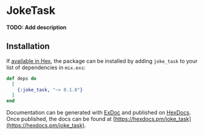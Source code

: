# JokeTask

**TODO: Add description**

## Installation

If [available in Hex](https://hex.pm/docs/publish), the package can be installed
by adding `joke_task` to your list of dependencies in `mix.exs`:

```elixir
def deps do
  [
    {:joke_task, "~> 0.1.0"}
  ]
end
```

Documentation can be generated with [ExDoc](https://github.com/elixir-lang/ex_doc)
and published on [HexDocs](https://hexdocs.pm). Once published, the docs can
be found at [https://hexdocs.pm/joke_task](https://hexdocs.pm/joke_task).

